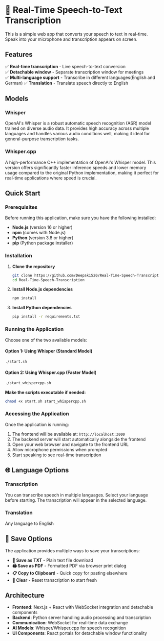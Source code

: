 # 🎤 Real-Time Speech-to-Text Transcription

This is a simple web app that converts your speech to text in real-time. Speak into your microphone and transcription appears on screen.

## Features

✅ **Real-time transcription** - Live speech-to-text conversion  
✅ **Detachable window** - Separate transcription window for meetings  
✅ **Multi-language support** - Transcribe in different languages(English and German) 
✅ **Translation** - Translate speech directly to English  


## Models

### Whisper
OpenAI's Whisper is a robust automatic speech recognition (ASR) model trained on diverse audio data. It provides high accuracy across multiple languages and handles various audio conditions well, making it ideal for general-purpose transcription tasks.

### Whisper.cpp
A high-performance C++ implementation of OpenAI's Whisper model. This version offers significantly faster inference speeds and lower memory usage compared to the original Python implementation, making it perfect for real-time applications where speed is crucial.

## Quick Start

### Prerequisites

Before running this application, make sure you have the following installed:

- **Node.js** (version 16 or higher)
- **npm** (comes with Node.js)
- **Python** (version 3.8 or higher)
- **pip** (Python package installer)

### Installation

1. **Clone the repository**
   ```bash
   git clone https://github.com/Deepak1520/Real-Time-Speech-Transcription.git
   cd Real-Time-Speech-Transcription
   ```

2. **Install Node.js dependencies**
   ```bash
   npm install
   ```

3. **Install Python dependencies**
   ```bash
   pip install -r requirements.txt
   ```

### Running the Application

Choose one of the two available models:

#### Option 1: Using Whisper (Standard Model)
```bash
./start.sh
```

#### Option 2: Using Whisper.cpp (Faster Model)
```bash
./start_whispercpp.sh
```

**Make the scripts executable if needed:**
```bash
chmod +x start.sh start_whispercpp.sh
```

### Accessing the Application

Once the application is running:

1. The frontend will be available at: `http://localhost:3000`
2. The backend server will start automatically alongside the frontend
3. Open your web browser and navigate to the frontend URL
4. Allow microphone permissions when prompted
5. Start speaking to see real-time transcription

## 🌐 Language Options

### Transcription
You can transcribe speech in multiple languages. Select your language  before starting. The transcription will appear in the selected language.

### Translation
Any language to English

## 💾 Save Options

The application provides multiple ways to save your transcriptions:

- **📄 Save as TXT** - Plain text file download
- **🖨️ Save as PDF** - Formatted PDF via browser print dialog
- **📋 Copy to Clipboard** - Quick copy for pasting elsewhere
- **🧹 Clear** - Reset transcription to start fresh


## Architecture

- **Frontend**: Next.js + React with WebSocket integration and detachable components
- **Backend**: Python server handling audio processing and transcription
- **Communication**: WebSocket for real-time data exchange
- **AI Models**: Whisper/Whisper.cpp for speech recognition
- **UI Components**: React portals for detachable window functionality

